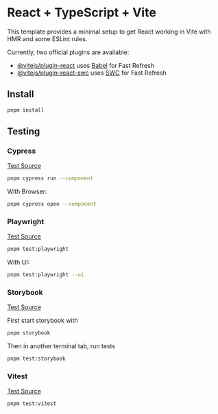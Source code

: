 # React + TypeScript + Vite

This template provides a minimal setup to get React working in Vite with HMR and some ESLint rules.

Currently, two official plugins are available:

- [@vitejs/plugin-react](https://github.com/vitejs/vite-plugin-react/blob/main/packages/plugin-react/README.md) uses [Babel](https://babeljs.io/) for Fast Refresh
- [@vitejs/plugin-react-swc](https://github.com/vitejs/vite-plugin-react-swc) uses [SWC](https://swc.rs/) for Fast Refresh

## Install

```sh
pnpm install
```

## Testing

### Cypress

[Test Source](src/App.cy.tsx)

```sh
pnpm cypress run --component
```

With Browser:

```sh
pnpm cypress open --component
```

### Playwright

[Test Source](src/App.play.tsx)

```sh
pnpm test:playwright
```

With UI:

```sh
pnpm test:playwright --ui
```

### Storybook

[Test Source](src/App.stories.tsx)

First start storybook with

```sh
pnpm storybook
```

Then in another terminal tab, run tests

```sh
pnpm test:storybook
```

### Vitest

[Test Source](src/App.spec.tsx)

```sh
pnpm test:vitest
```
